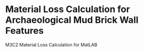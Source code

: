 # Material Loss Calculation for Archaeological Mud Brick Wall Features
M3C2 Material Loss Calculation for MatLAB
